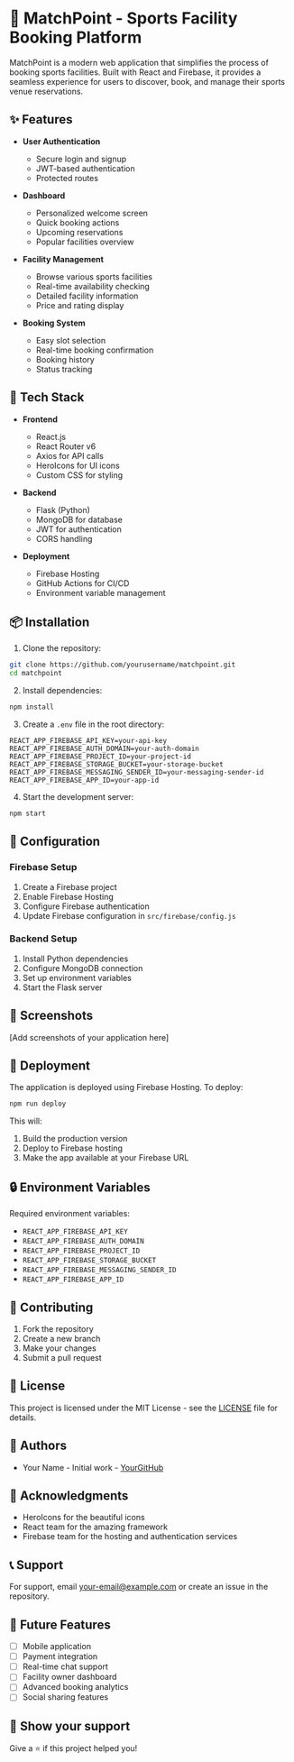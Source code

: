 # 🎾 MatchPoint - Sports Facility Booking Platform

MatchPoint is a modern web application that simplifies the process of booking sports facilities. Built with React and Firebase, it provides a seamless experience for users to discover, book, and manage their sports venue reservations.

## ✨ Features

- **User Authentication** 
  - Secure login and signup
  - JWT-based authentication
  - Protected routes

- **Dashboard**
  - Personalized welcome screen
  - Quick booking actions
  - Upcoming reservations
  - Popular facilities overview

- **Facility Management**
  - Browse various sports facilities
  - Real-time availability checking
  - Detailed facility information
  - Price and rating display

- **Booking System**
  - Easy slot selection
  - Real-time booking confirmation
  - Booking history
  - Status tracking

## 🚀 Tech Stack

- **Frontend**
  - React.js
  - React Router v6
  - Axios for API calls
  - HeroIcons for UI icons
  - Custom CSS for styling

- **Backend**
  - Flask (Python)
  - MongoDB for database
  - JWT for authentication
  - CORS handling

- **Deployment**
  - Firebase Hosting
  - GitHub Actions for CI/CD
  - Environment variable management

## 📦 Installation

1. Clone the repository:
```bash
git clone https://github.com/yourusername/matchpoint.git
cd matchpoint
```

2. Install dependencies:
```bash
npm install
```

3. Create a `.env` file in the root directory:
```env
REACT_APP_FIREBASE_API_KEY=your-api-key
REACT_APP_FIREBASE_AUTH_DOMAIN=your-auth-domain
REACT_APP_FIREBASE_PROJECT_ID=your-project-id
REACT_APP_FIREBASE_STORAGE_BUCKET=your-storage-bucket
REACT_APP_FIREBASE_MESSAGING_SENDER_ID=your-messaging-sender-id
REACT_APP_FIREBASE_APP_ID=your-app-id
```

4. Start the development server:
```bash
npm start
```

## 🔧 Configuration

### Firebase Setup

1. Create a Firebase project
2. Enable Firebase Hosting
3. Configure Firebase authentication
4. Update Firebase configuration in `src/firebase/config.js`

### Backend Setup

1. Install Python dependencies
2. Configure MongoDB connection
3. Set up environment variables
4. Start the Flask server

## 📱 Screenshots

[Add screenshots of your application here]

## 🚀 Deployment

The application is deployed using Firebase Hosting. To deploy:

```bash
npm run deploy
```

This will:
1. Build the production version
2. Deploy to Firebase hosting
3. Make the app available at your Firebase URL

## 🔒 Environment Variables

Required environment variables:

- `REACT_APP_FIREBASE_API_KEY`
- `REACT_APP_FIREBASE_AUTH_DOMAIN`
- `REACT_APP_FIREBASE_PROJECT_ID`
- `REACT_APP_FIREBASE_STORAGE_BUCKET`
- `REACT_APP_FIREBASE_MESSAGING_SENDER_ID`
- `REACT_APP_FIREBASE_APP_ID`

## 🤝 Contributing

1. Fork the repository
2. Create a new branch
3. Make your changes
4. Submit a pull request

## 📝 License

This project is licensed under the MIT License - see the [LICENSE](LICENSE) file for details.

## 👥 Authors

- Your Name - Initial work - [YourGitHub](https://github.com/yourusername)

## 🙏 Acknowledgments

- HeroIcons for the beautiful icons
- React team for the amazing framework
- Firebase team for the hosting and authentication services

## 📞 Support

For support, email your-email@example.com or create an issue in the repository.

## 🔮 Future Features

- [ ] Mobile application
- [ ] Payment integration
- [ ] Real-time chat support
- [ ] Facility owner dashboard
- [ ] Advanced booking analytics
- [ ] Social sharing features

## 🌟 Show your support

Give a ⭐️ if this project helped you!
